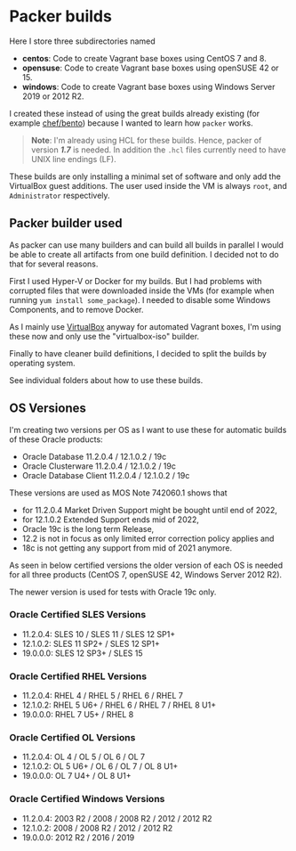 # Packer builds

Here I store three subdirectories named

- **centos**: Code to create Vagrant base boxes using CentOS 7 and 8.
- **opensuse**: Code to create Vagrant base boxes using openSUSE 42 or 15.
- **windows**: Code to create Vagrant base boxes using Windows Server 2019 or 2012 R2.

I created these instead of using the great builds already existing (for example
[chef/bento](https://github.com/chef/bento/tree/master/packer_templates)) because
I wanted to learn how `packer` works.

> **Note**: I'm already using HCL for these builds.
> Hence, packer of version **_1.7_** is needed. In addition the `.hcl` files
> currently need to have UNIX line endings (LF).

These builds are only installing a minimal set of software and only add the
VirtualBox guest additions. The user used inside the VM is always `root`, and
`Administrator` respectively.

## Packer builder used

As packer can use many builders and can build all builds in parallel I would
be able to create all artifacts from one build definition. I decided not to do
that for several reasons.

First I used Hyper-V or Docker for my builds. But I had problems with corrupted
files that were downloaded inside the VMs (for example when running
`yum install some_package`). I needed to disable some Windows Components, and to
remove Docker.

As I mainly use [VirtualBox](https://www.virtualbox.org/) anyway for automated
Vagrant boxes, I'm using these now and only use the "virtualbox-iso" builder.

Finally to have cleaner build definitions, I decided to split the builds by
operating system.

See individual folders about how to use these builds.

## OS Versiones

I'm creating two versions per OS as I want to use these for automatic builds
of these Oracle products:

- Oracle Database 11.2.0.4 / 12.1.0.2 / 19c
- Oracle Clusterware 11.2.0.4 / 12.1.0.2 / 19c
- Oracle Database Client 11.2.0.4 / 12.1.0.2 / 19c

These versions are used as MOS Note 742060.1 shows that

- for 11.2.0.4 Market Driven Support might be bought until end of 2022,
- for 12.1.0.2 Extended Support ends mid of 2022,
- Oracle 19c is the long term Release,
- 12.2 is not in focus as only limited error correction policy applies and
- 18c is not getting any support from mid of 2021 anymore.

As seen in below certified versions the older version of each OS is needed for
all three products (CentOS 7, openSUSE 42, Windows Server 2012 R2).

The newer version is used for tests with Oracle 19c only.

### Oracle Certified SLES Versions

- 11.2.0.4: SLES 10 / SLES 11 / SLES 12 SP1+
- 12.1.0.2: SLES 11 SP2+ / SLES 12 SP1+
- 19.0.0.0: SLES 12 SP3+ / SLES 15

### Oracle Certified RHEL Versions

- 11.2.0.4: RHEL 4 / RHEL 5 / RHEL 6 / RHEL 7
- 12.1.0.2: RHEL 5 U6+ / RHEL 6 / RHEL 7 / RHEL 8 U1+
- 19.0.0.0: RHEL 7 U5+ / RHEL 8

### Oracle Certified OL Versions

- 11.2.0.4: OL 4 / OL 5 / OL 6 / OL 7
- 12.1.0.2: OL 5 U6+ / OL 6 / OL 7 / OL 8 U1+
- 19.0.0.0: OL 7 U4+ / OL 8 U1+

### Oracle Certified Windows Versions

- 11.2.0.4: 2003 R2 / 2008 / 2008 R2 / 2012 / 2012 R2
- 12.1.0.2: 2008 / 2008 R2 / 2012 / 2012 R2
- 19.0.0.0: 2012 R2 / 2016 / 2019
